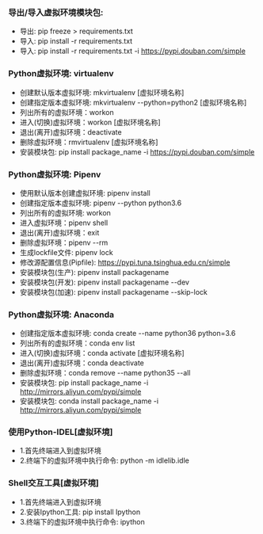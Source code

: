 ### 导出/导入虚拟环境模块包:
- 导出: pip freeze > requirements.txt
- 导入: pip install -r requirements.txt
- 导入: pip install -r requirements.txt -i https://pypi.douban.com/simple  

### Python虚拟环境: virtualenv
- 创建默认版本虚拟环境: mkvirtualenv [虚拟环境名称]
- 创建指定版本虚拟环境: mkvirtualenv --python=python2 [虚拟环境名称]
- 列出所有的虚拟环境：workon
- 进入(切换)虚拟环境：workon [虚拟环境名称]
- 退出(离开)虚拟环境：deactivate
- 删除虚拟环境：rmvirtualenv [虚拟环境名称]
- 安装模块包: pip install package_name -i https://pypi.douban.com/simple 

### Python虚拟环境: Pipenv
- 使用默认版本创建虚拟环境: pipenv install 
- 创建指定版本虚拟环境: pipenv --python python3.6
- 列出所有的虚拟环境: workon
- 进入虚拟环境：pipenv shell 
- 退出(离开)虚拟环境：exit
- 删除虚拟环境：pipenv --rm
- 生成lockfile文件: pipenv lock
- 修改源配置信息(Pipfile): https://pypi.tuna.tsinghua.edu.cn/simple
- 安装模块包(生产): pipenv install packagename 
- 安装模块包(开发): pipenv install packagename --dev
- 安装模块包(加速): pipenv install packagename --skip-lock

### Python虚拟环境: Anaconda
- 创建指定版本虚拟环境: conda create --name python36 python=3.6
- 列出所有的虚拟环境：conda env list
- 进入(切换)虚拟环境：conda activate [虚拟环境名称]
- 退出(离开)虚拟环境：conda deactivate
- 删除虚拟环境：conda remove --name python35 --all
- 安装模块包: pip install package_name -i http://mirrors.aliyun.com/pypi/simple
- 安装模块包: conda install package_name -i http://mirrors.aliyun.com/pypi/simple

### 使用Python-IDEL[虚拟环境]
- 1.首先终端进入到虚拟环境
- 2.终端下的虚拟环境中执行命令: python -m idlelib.idle

### Shell交互工具[虚拟环境]
- 1.首先终端进入到虚拟环境
- 2.安装Ipython工具: pip install Ipython
- 3.终端下的虚拟环境中执行命令: ipython


